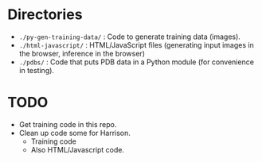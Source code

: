 # Directories

* `./py-gen-training-data/` : Code to generate training data (images).
* `./html-javascript/` : HTML/JavaScript files (generating input images in the
  browser, inference in the browser)
* `./pdbs/` : Code that puts PDB data in a Python module (for convenience in
  testing).

# TODO

* Get training code in this repo.
* Clean up code some for Harrison.
  * Training code
  * Also HTML/Javascript code.